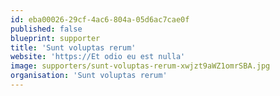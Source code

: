 ```yaml
---
id: eba00026-29cf-4ac6-804a-05d6ac7cae0f
published: false
blueprint: supporter
title: 'Sunt voluptas rerum'
website: 'https://Et odio eu est nulla'
image: supporters/sunt-voluptas-rerum-xwjzt9aWZ1omrSBA.jpg
organisation: 'Sunt voluptas rerum'
---
```

